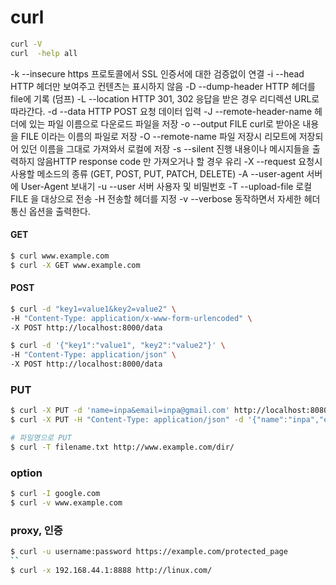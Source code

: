 # curl  


```sh
curl -V
curl  -help all
```

-k --insecure https 프로토콜에서 SSL 인증서에 대한 검증없이 연결
-i --head HTTP 헤더만 보여주고 컨텐츠는 표시하지 않음
-D --dump-header <file> HTTP 헤더를 file에 기록 (덤프)
-L --location HTTP 301, 302 응답을 받은 경우 리디렉션 URL로 따라간다.
-d --data HTTP POST 요청 데이터 입력
-J --remote-header-name  헤더에 있는 파일 이름으로 다운로드 파일을 저장
-o --output FILE curl로 받아온 내용을 FILE 이라는 이름의 파일로 저장
-O --remote-name 파일 저장시 리모트에 저장되어 있던 이름을 그대로 가져와서 로컬에 저장
-s --silent 진행 내용이나 메시지들을 출력하지 않음HTTP response code 만 가져오거나 할 경우 유리
-X --request 요청시 사용할 메소드의 종류 (GET, POST, PUT, PATCH, DELETE)
-A --user-agent 서버에 User-Agent <name> 보내기
-u --user 서버 사용자 및 비밀번호
-T --upload-file 로컬 FILE 을 대상으로 전송
-H 전송할 헤더를 지정
-v --verbose 동작하면서 자세한 헤더 통신 옵션을 출력한다.



####  GET
```sh
$ curl www.example.com
$ curl -X GET www.example.com
```
#### POST 
```sh 
$ curl -d "key1=value1&key2=value2" \ 
-H "Content-Type: application/x-www-form-urlencoded" \ 
-X POST http://localhost:8000/data 

$ curl -d '{"key1":"value1", "key2":"value2"}' \
-H "Content-Type: application/json" \
-X POST http://localhost:8000/data
```
### PUT
```sh
$ curl -X PUT -d 'name=inpa&email=inpa@gmail.com' http://localhost:8080/user/100
$ curl -X PUT -H "Content-Type: application/json" -d '{"name":"inpa","email":"inpa@gmail.com"}' http://localhost:8080/user/100

# 파일명으로 PUT
$ curl -T filename.txt http://www.example.com/dir/
```
### option 
```sh 
$ curl -I google.com
$ curl -v www.example.com
```

### proxy, 인증  
```sh 
$ curl -u username:password https://example.com/protected_page
``
$ curl -x 192.168.44.1:8888 http://linux.com/
```